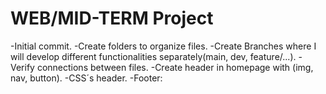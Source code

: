 # WEB/MID-TERM Project
-Initial commit.
-Create folders to organize files.
-Create Branches where I will develop different functionalities separately(main, dev, feature/...).
-Verify connections between files.
-Create header in homepage with (img, nav, button).
-CSS´s header.
-Footer:
